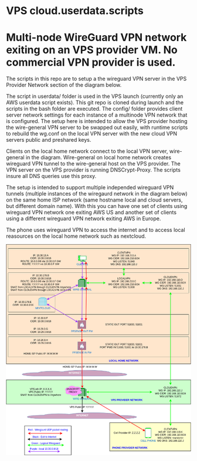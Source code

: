 #  VPS cloud.userdata.scripts

# Multi-node WireGuard VPN network exiting on an VPS provider VM. No commercial VPN provider is used.

The scripts in this repo are to setup a the wireguard VPN server in the VPS Provider Network section of the diagram below.

The script in userdata/ folder is used in the VPS launch (currently only an AWS userdata script exists). This git repo is cloned during launch and the scripts in the bash folder are executed. The config/ folder provides client server network settings for each instance of a multinode VPN network that is configured. The setup here is intended to allow the VPS provider hosting the wire-general VPN server to be swapped out easily, with runtime scripts to rebuild the wg.conf on the local VPN server with the new cloud VPN servers public and preshared keys.

Clients on the local home network connect to the local VPN server, wire-general in the diagram. Wire-general on local home network creates wireguard VPN tunnel to the wire-general host on the VPS provider. The VPN server on the VPS provider is running DNSCrypt-Proxy. The scripts insure all DNS queries use this proxy.

The setup is intended to support multiple independed wireguard VPN tunnels (multiple instances of the wiregaurd network in the diagram below) on the same home ISP network (same hostname local and cloud servers, but different domain name). With this you can have one set of clients using wireguard VPN network one exiting AWS US and another set of clients using a different wireguard VPN network exiting AWS in Europe.

The phone uses wireguard VPN to access the internet and to access local reasources on the local home network such as nextcloud.

![Alt text](docs/wireguard-network-diagram.drawio.png?raw=true "Multi-node VPN Newtrk Diagram")


